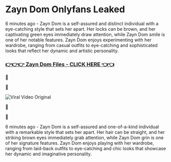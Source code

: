 # Zayn Dom Onlyfans Leaked

<p>6 minutes ago - Zayn Dom is a self-assured and distinct individual with a eye-catching style that sets her apart. Her locks can be brown, and her captivating green eyes immediately draw attention, while Zayn Dom smile is one of her notable features. Zayn Dom enjoys experimenting with her wardrobe, ranging from casual outfits to eye-catching and sophisticated looks that reflect her dynamic and artistic personality.</p><p>
<h3><a href="https://fansleaks.com-getfree.pro/zayn-dom" rel="nofollow">👉👉👉 Zayn Dom Files - CLICK HERE 👈👈</a></h3>
<p>🔻</p>
<p>🔻</p> <p>
<a href="https://fansleaks.com-getfree.pro/zayn-dom" rel="nofollow"><img src="https://i.imgur.com/0ZbtXZ5.gif" alt="Viral Video Original" style="max-width: 100%; display: inline-block;" data-target="animated-image.originalImage"></a>
<p>🔻</p>
<p>🔻</p> <p>6 minutes ago - Zayn Dom is a self-assured and one-of-a-kind individual with a remarkable style that sets her apart. Her hair can be straight, and her striking brown eyes immediately grab attention, while Zayn Dom grin is one of her signature features. Zayn Dom enjoys playing with her wardrobe, ranging from laid-back outfits to eye-catching and chic looks that showcase her dynamic and imaginative personality.</p>